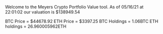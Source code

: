 Welcome to the Meyers Crypto Portfolio Value tool. 
As of 05/16/21 at 22:01:02 our valuation is $138949.54 

BTC Price = $44678.92
 ETH Price = $3397.25
BTC Holdings = 1.06BTC
 ETH holdings = 26.960005962ETH 
